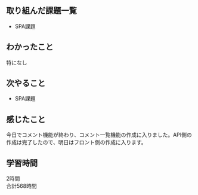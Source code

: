 ## 取り組んだ課題一覧
- SPA課題

## わかったこと
特になし

## 次やること
- SPA課題

## 感じたこと
今日でコメント機能が終わり、コメント一覧機能の作成に入りました。API側の作成は完了したので、明日はフロント側の作成に入ります。

## 学習時間
2時間<br />
合計568時間
